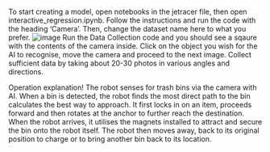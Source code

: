 To start creating a model, open notebooks in the jetracer file, then open interactive_regression.ipynb.
Follow the instructions and run the code with the heading ‘Camera’.
Then, change the dataset name here to what you prefer.
![image](https://github.com/user-attachments/assets/7cc42b93-6ac1-4bb4-a790-f321852e9dc6)
Run the Data Collection code and you should see a sqaure with the contents of the camera inside.
Click on the object you wish for the AI to recognise, move the camera and proceed to the next image.
Collect sufficient data by taking about 20-30 photos in various angles and directions.

Operation explanation!
The robot senses for trash bins via the camera with AI. When a bin is detected, the robot finds the most direct path to the bin calculates the best way to approach.
It first locks in on an item, proceeds forward and then rotates at the anchor to further reach the destination.
When the robot arrives, it utilises the magnets installed to attract and secure the bin onto the robot itself.
The robot then moves away, back to its original position to charge or to bring another bin back to its location.
